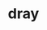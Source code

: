 ---
title: "dray"
layout: cache
categories: [package, develop]
meta: {"versions": ["0.1.8"], "compilers": ["gcc@=11.1.0"], "oss": ["ubuntu20.04"], "platforms": ["linux"], "targets": ["x86_64_v3"], "stacks": ["data-vis-sdk", "root"], "num_specs": 6, "num_specs_by_stack": {"root": 6, "data-vis-sdk": 6}}
spec_details: [{"hash": "rke5vami3suk3ela7qvdegavpnrvs3de", "compiler": "gcc@=11.1.0", "versions": ["0.1.8"], "os": "ubuntu20.04", "platform": "linux", "target": "x86_64_v3", "variants": ["+blt_find_mpi", "build_system=generic", "~cuda", "~logging", "+mpi", "+openmp", "+shared", "~stats", "~test", "~utils"], "stacks": ["root", "data-vis-sdk"], "size": "-", "tarball": "https://binaries.spack.io/develop/build_cache/linux-ubuntu20.04-x86_64_v3/gcc-11.1.0/dray-0.1.8/linux-ubuntu20.04-x86_64_v3-gcc-11.1.0-dray-0.1.8-rke5vami3suk3ela7qvdegavpnrvs3de.spack"}, {"hash": "cqpeu6jzdn3yic4kmfzzsdgsmjj3qsal", "compiler": "gcc@=11.1.0", "versions": ["0.1.8"], "os": "ubuntu20.04", "platform": "linux", "target": "x86_64_v3", "variants": ["+blt_find_mpi", "build_system=generic", "~cuda", "~logging", "+mpi", "+openmp", "+shared", "~stats", "~test", "~utils"], "stacks": ["root", "data-vis-sdk"], "size": "-", "tarball": "https://binaries.spack.io/develop/build_cache/linux-ubuntu20.04-x86_64_v3/gcc-11.1.0/dray-0.1.8/linux-ubuntu20.04-x86_64_v3-gcc-11.1.0-dray-0.1.8-cqpeu6jzdn3yic4kmfzzsdgsmjj3qsal.spack"}, {"hash": "vsf5kmwpbajncca7eks5jmcq4a6hn3e5", "compiler": "gcc@=11.1.0", "versions": ["0.1.8"], "os": "ubuntu20.04", "platform": "linux", "target": "x86_64_v3", "variants": ["+blt_find_mpi", "build_system=generic", "~cuda", "~logging", "+mpi", "+openmp", "+shared", "~stats", "~test", "~utils"], "stacks": ["root", "data-vis-sdk"], "size": "-", "tarball": "https://binaries.spack.io/develop/build_cache/linux-ubuntu20.04-x86_64_v3/gcc-11.1.0/dray-0.1.8/linux-ubuntu20.04-x86_64_v3-gcc-11.1.0-dray-0.1.8-vsf5kmwpbajncca7eks5jmcq4a6hn3e5.spack"}, {"hash": "7bv6casbzm2vqvgqtnra7dcmszn6oowd", "compiler": "gcc@=11.1.0", "versions": ["0.1.8"], "os": "ubuntu20.04", "platform": "linux", "target": "x86_64_v3", "variants": ["+blt_find_mpi", "build_system=generic", "~cuda", "~logging", "+mpi", "+openmp", "+shared", "~stats", "~test", "~utils"], "stacks": ["root", "data-vis-sdk"], "size": "-", "tarball": "https://binaries.spack.io/develop/build_cache/linux-ubuntu20.04-x86_64_v3/gcc-11.1.0/dray-0.1.8/linux-ubuntu20.04-x86_64_v3-gcc-11.1.0-dray-0.1.8-7bv6casbzm2vqvgqtnra7dcmszn6oowd.spack"}, {"hash": "n3imok2tjuw4wot2gwom4h73zbi2gefg", "compiler": "gcc@=11.1.0", "versions": ["0.1.8"], "os": "ubuntu20.04", "platform": "linux", "target": "x86_64_v3", "variants": ["+blt_find_mpi", "build_system=generic", "~cuda", "~logging", "+mpi", "+openmp", "+shared", "~stats", "~test", "~utils"], "stacks": ["root", "data-vis-sdk"], "size": "-", "tarball": "https://binaries.spack.io/develop/build_cache/linux-ubuntu20.04-x86_64_v3/gcc-11.1.0/dray-0.1.8/linux-ubuntu20.04-x86_64_v3-gcc-11.1.0-dray-0.1.8-n3imok2tjuw4wot2gwom4h73zbi2gefg.spack"}, {"hash": "37uhliybtspwifuqfkeka4hlcmypluuk", "compiler": "gcc@=11.1.0", "versions": ["0.1.8"], "os": "ubuntu20.04", "platform": "linux", "target": "x86_64_v3", "variants": ["+blt_find_mpi", "build_system=generic", "~cuda", "~logging", "+mpi", "+openmp", "+shared", "~stats", "~test", "~utils"], "stacks": ["root", "data-vis-sdk"], "size": "-", "tarball": "https://binaries.spack.io/develop/build_cache/linux-ubuntu20.04-x86_64_v3/gcc-11.1.0/dray-0.1.8/linux-ubuntu20.04-x86_64_v3-gcc-11.1.0-dray-0.1.8-37uhliybtspwifuqfkeka4hlcmypluuk.spack"}]
---